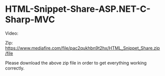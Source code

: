 # HTML-Snippet-Share-ASP.NET-C-Sharp-MVC
Video: 

Zip: https://www.mediafire.com/file/pac2qukhbn9t2hx/HTML_Snippet_Share.zip/file

Please download the above zip file in order to get everything working correctly.
